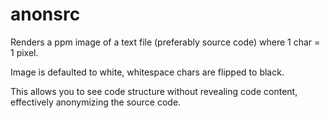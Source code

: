 # anonsrc

Renders a ppm image of a text file (preferably source code) where 1 char = 1 pixel.

Image is defaulted to white, whitespace chars are flipped to black.

This allows you to see code structure without revealing code content, effectively anonymizing the source code.
